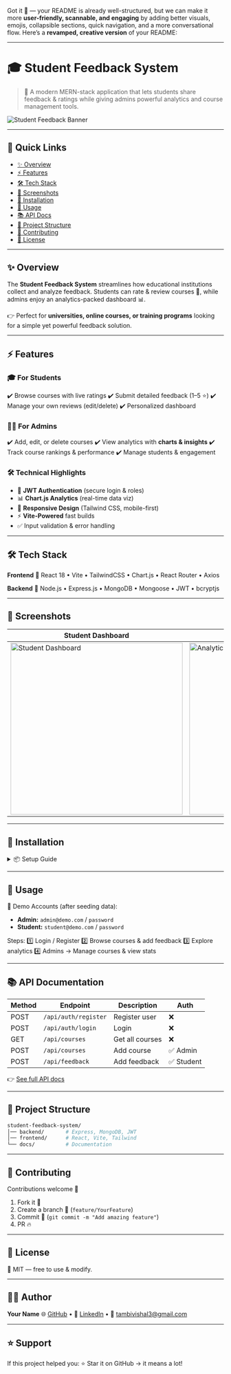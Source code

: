 Got it 🚀 — your README is already well-structured, but we can make it more **user-friendly, scannable, and engaging** by adding better visuals, emojis, collapsible sections, quick navigation, and a more conversational flow. Here’s a **revamped, creative version** of your README:

---

# 🎓 Student Feedback System

> 🚀 A modern MERN-stack application that lets students share feedback & ratings while giving admins powerful analytics and course management tools.

![Student Feedback Banner](https://via.placeholder.com/1000x300?text=Student+Feedback+System+Banner)

---

## 📌 Quick Links

* [✨ Overview](#-overview)
* [⚡ Features](#-features)
* [🛠 Tech Stack](#-tech-stack)
* [📸 Screenshots](#-screenshots)
* [🚀 Installation](#-installation)
* [🎯 Usage](#-usage)
* [📚 API Docs](#-api-documentation)
* [📂 Project Structure](#-project-structure)
* [🤝 Contributing](#-contributing)
* [📄 License](#-license)

---

## ✨ Overview

The **Student Feedback System** streamlines how educational institutions collect and analyze feedback.
Students can rate & review courses 📑, while admins enjoy an analytics-packed dashboard 📊.

👉 Perfect for **universities, online courses, or training programs** looking for a simple yet powerful feedback solution.

---

## ⚡ Features

### 🎓 For Students

✔️ Browse courses with live ratings
✔️ Submit detailed feedback (1–5 ⭐)
✔️ Manage your own reviews (edit/delete)
✔️ Personalized dashboard

### 👨‍💼 For Admins

✔️ Add, edit, or delete courses
✔️ View analytics with **charts & insights**
✔️ Track course rankings & performance
✔️ Manage students & engagement

### 🛠 Technical Highlights

* 🔐 **JWT Authentication** (secure login & roles)
* 📊 **Chart.js Analytics** (real-time data viz)
* 📱 **Responsive Design** (Tailwind CSS, mobile-first)
* ⚡ **Vite-Powered** fast builds
* ✅ Input validation & error handling

---

## 🛠 Tech Stack

**Frontend**
🔹 React 18 • Vite • TailwindCSS • Chart.js • React Router • Axios

**Backend**
🔹 Node.js • Express.js • MongoDB • Mongoose • JWT • bcryptjs

---

## 📸 Screenshots

| Student Dashboard | Analytics View | Admin Panel |
| ----------------- | -------------- | ----------- |
| <img src="https://github.com/user-attachments/assets/232674a5-2e85-427f-9bd1-868b4d8a8991" alt="Student Dashboard" width="400"/> | <img src="https://github.com/user-attachments/assets/f4796607-dd7f-4386-abf7-641b0ccf5b92" alt="Analytics View" width="400"/> | <img src="https://github.com/user-attachments/assets/86b1016a-e2dc-49fe-a596-dffd1f7dbd39" alt="Admin Panel" width="400"/> |

---

## 🚀 Installation

<details>
<summary>📦 Setup Guide</summary>

### Prerequisites

* Node.js (v14+)
* MongoDB (local or Atlas)
* npm / yarn

### Backend Setup

```bash
git clone https://github.com/yourusername/student-feedback-system.git
cd student-feedback-system/backend
npm install
cp .env.example .env
npm run dev
```

### Frontend Setup

```bash
cd ../frontend
npm install
npm run dev
```

➡️ **App runs at**:

* Frontend → `http://localhost:3000`
* Backend API → `http://localhost:5000`

</details>  

---

## 🎯 Usage

🔑 Demo Accounts (after seeding data):

* **Admin:** `admin@demo.com` / `password`
* **Student:** `student@demo.com` / `password`

Steps:
1️⃣ Login / Register
2️⃣ Browse courses & add feedback
3️⃣ Explore analytics
4️⃣ Admins → Manage courses & view stats

---

## 📚 API Documentation

| Method | Endpoint             | Description     | Auth      |
| ------ | -------------------- | --------------- | --------- |
| POST   | `/api/auth/register` | Register user   | ❌         |
| POST   | `/api/auth/login`    | Login           | ❌         |
| GET    | `/api/courses`       | Get all courses | ❌         |
| POST   | `/api/courses`       | Add course      | ✅ Admin   |
| POST   | `/api/feedback`      | Add feedback    | ✅ Student |

👉 [See full API docs](docs/API.md)

---

## 📂 Project Structure

```bash
student-feedback-system/
│── backend/       # Express, MongoDB, JWT
│── frontend/      # React, Vite, Tailwind
└── docs/          # Documentation
```

---

## 🤝 Contributing

Contributions welcome 🎉

1. Fork it 🍴
2. Create a branch 🌱 (`feature/YourFeature`)
3. Commit 📝 (`git commit -m "Add amazing feature"`)
4. PR 🔥

---

## 📄 License

📌 MIT — free to use & modify.

---

## 👨‍💻 Author

**Your Name**
🌐 [GitHub](https://github.com/vishal-tambi) • 💼 [LinkedIn](https://linkedin.com/in/yourprofile) • 📧 [tambivishal3@gmail.com](mailto:tambivishal3@gmail.com)

---

## ⭐ Support

If this project helped you:
⭐ Star it on GitHub → it means a lot!
